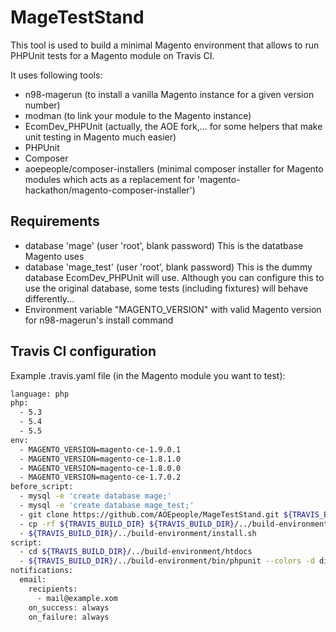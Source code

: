 # MageTestStand

This tool is used to build a minimal Magento environment that allows to run PHPUnit tests for a Magento module on Travis CI.

It uses following tools:
- n98-magerun (to install a vanilla Magento instance for a given version number)
- modman (to link your module to the Magento instance)
- EcomDev_PHPUnit (actually, the AOE fork,... for some helpers that make unit testing in Magento much easier)
- PHPUnit
- Composer
- aoepeople/composer-installers (minimal composer installer for Magento modules which acts as a replacement for 'magento-hackathon/magento-composer-installer')

## Requirements

- database 'mage' (user 'root', blank password) This is the datatbase Magento uses
- database 'mage_test' (user 'root', blank password) This is the dummy database EcomDev_PHPUnit will use. Although you can configure this to use the original database, some tests (including fixtures) will behave differently...
- Environment variable "MAGENTO_VERSION" with valid Magento version for n98-magerun's install command

## Travis CI configuration

Example .travis.yaml file (in the Magento module you want to test):

```bash
language: php
php:
  - 5.3
  - 5.4
  - 5.5
env:
  - MAGENTO_VERSION=magento-ce-1.9.0.1
  - MAGENTO_VERSION=magento-ce-1.8.1.0
  - MAGENTO_VERSION=magento-ce-1.8.0.0
  - MAGENTO_VERSION=magento-ce-1.7.0.2
before_script:
  - mysql -e 'create database mage;'
  - mysql -e 'create database mage_test;'
  - git clone https://github.com/AOEpeople/MageTestStand.git ${TRAVIS_BUILD_DIR}/../build-environment
  - cp -rf ${TRAVIS_BUILD_DIR} ${TRAVIS_BUILD_DIR}/../build-environment/.modman/
  - ${TRAVIS_BUILD_DIR}/../build-environment/install.sh
script:
  - cd ${TRAVIS_BUILD_DIR}/../build-environment/htdocs
  - ${TRAVIS_BUILD_DIR}/../build-environment/bin/phpunit --colors -d display_errors=1
notifications:
  email:
    recipients:
      - mail@example.xom
    on_success: always
    on_failure: always
```